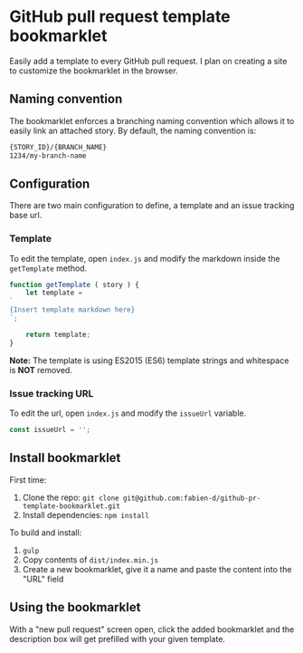 # GitHub pull request template bookmarklet
Easily add a template to every GitHub pull request. I plan on creating a site to customize the bookmarklet in the browser.

## Naming convention
The bookmarklet enforces a branching naming convention which allows it to easily link an attached story. By default, the naming convention is:

```bash
{STORY_ID}/{BRANCH_NAME}
1234/my-branch-name
```

## Configuration
There are two main configuration to define, a template and an issue tracking base url.

### Template
To edit the template, open `index.js` and modify the markdown inside the `getTemplate` method.

```js
function getTemplate ( story ) {
    let template =
`
{Insert template markdown here}
`;

    return template;
}
```

**Note:** The template is using ES2015 (ES6) template strings and whitespace is **NOT** removed.

### Issue tracking URL
To edit the url, open `index.js` and modify the `issueUrl` variable.

```js
const issueUrl = '';
```

## Install bookmarklet

First time:

1. Clone the repo: `git clone git@github.com:fabien-d/github-pr-template-bookmarklet.git`
2. Install dependencies: `npm install`

To build and install:

1. `gulp`
2. Copy contents of `dist/index.min.js`
3. Create a new bookmarklet, give it a name and paste the content into the "URL" field

## Using the bookmarklet

With a "new pull request" screen open, click the added bookmarklet and the description box will get prefilled with your given template.
